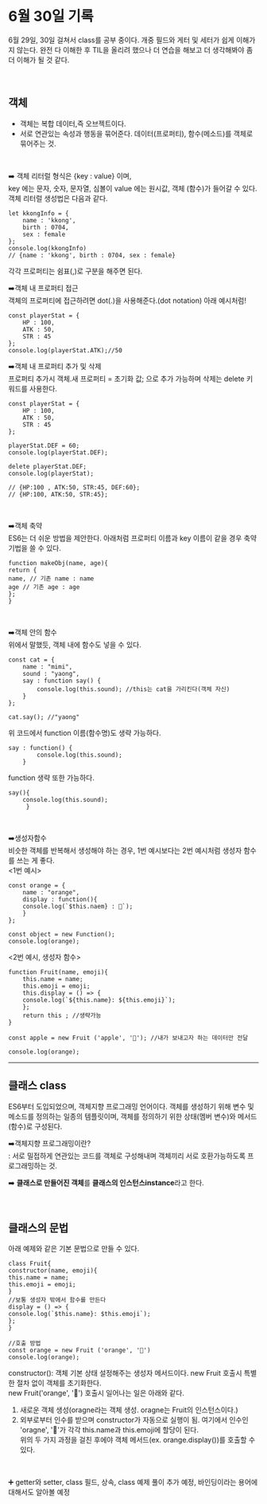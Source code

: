 # 6월 30일 기록

6월 29일, 30일 걸쳐서 class를 공부 중이다. 개중 필드와 게터 및 세터가 쉽게 이해가지 않는다. 완전 다 이해한 후 TIL을 올리려 했으나 더 연습을 해보고 더 생각해봐야 좀 더 이해가 될 것 같다.

<br>

## **객체**

- 객체는 복합 데이터,즉 오브젝트이다.
- 서로 연관있는 속성과 행동을 묶어준다. 데이터(프로퍼티), 함수(메소드)를 객체로 묶어주는 것.

<br>

➡️ 객체 리터럴
형식은 {key : value} 이며, <br>
key 에는 문자, 숫자, 문자열, 심볼이
value 에는 원시값, 객체 (함수)가 들어갈 수 있다. <br>
객체 리터럴 생성법은 다음과 같다.

```
let kkongInfo = {
    name : 'kkong',
    birth : 0704,
    sex : female
};
console.log(kkongInfo)
// {name : 'kkong', birth : 0704, sex : female}
```

각각 프로퍼티는 쉼표(,)로 구분을 해주면 된다.

➡️객체 내 프로퍼티 접근 <br>
객체의 프로퍼티에 접근하려면 dot(.)을 사용해준다.(dot notation) 아래 예시처럼!

```
const playerStat = {
    HP : 100,
    ATK : 50,
    STR : 45
};
console.log(playerStat.ATK);//50
```

➡️객체 내 프로퍼티 추가 및 삭제 <br>
프로퍼티 추가시 객체.새 프로퍼티 = 초기화 값; 으로 추가 가능하며 삭제는 delete 키워드를 사용한다.

```
const playerStat = {
    HP : 100,
    ATK : 50,
    STR : 45
};

playerStat.DEF = 60;
console.log(playerStat.DEF);

delete playerStat.DEF;
console.log(playerStat);

// {HP:100 , ATK:50, STR:45, DEF:60};
// {HP:100, ATK:50, STR:45};
```

<br>

➡️객체 축약 <br>
ES6는 더 쉬운 방법을 제안한다. 아래처럼 프로퍼티 이름과 key 이름이 같을 경우 축약기법을 쓸 수 있다.

```
function makeObj(name, age){
return {
name, // 기존 name : name
age // 기존 age : age
};
}
```

<br>

➡️객체 안의 함수<br>
위에서 말했듯, 객체 내에 함수도 넣을 수 있다.

```
const cat = {
	name : "mimi",
	sound : "yaong",
	say : function say() {
		console.log(this.sound); //this는 cat을 가리킨다(객체 자신)
	}
};

cat.say(); //"yaong"
```

위 코드에서 function 이름(함수명)도 생략 가능하다.

```
say : function() {
		console.log(this.sound);
	}
```

function 생략 또한 가능하다.

```
say(){
    console.log(this.sound);
     }
```

<br>

➡️생성자함수 <br>
비슷한 객체를 반복해서 생성해야 하는 경우, 1번 예시보다는 2번 예시처럼 생성자 함수를 쓰는 게 좋다. <br>
<1번 예시>

```
const orange = {
    name : "orange",
    display : function(){
    console.log(`$this.naem} : 🍊`);
    }
};

const object = new Function();
console.log(orange);
```

<2번 예시, 생성자 함수>

```
function Fruit(name, emoji){
    this.name = name;
    this.emoji = emoji;
    this.display = () => {
    console.log(`${this.name}: ${this.emoji}`);
    };
    return this ; //생략가능
}

const apple = new Fruit ('apple', '🍊'); //내가 보내고자 하는 데이터만 전달

console.log(orange);
```

---

## **클래스 class**

ES6부터 도입되었으며, 객체지향 프로그래밍 언어이다. 객체를 생성하기 위해 변수 및 메소드를 정의하는 일종의 템플릿이며, 객체를 정의하기 위한 상태(멤버 변수)와 메서드(함수)로 구성된다.<br>

➡️객체지향 프로그래밍이란? <br>
: 서로 밀접하게 연관있는 코드를 객체로 구성해내며 객체끼리 서로 호환가능하도록 프로그래밍하는 것.

➡️ **클래스로 만들어진 객체**를 **클래스의 인스턴스instance**라고 한다.

<br>

## 클래스의 문법

아래 예제와 같은 기본 문법으로 만들 수 있다.

```
class Fruit{
constructor(name, emoji){
this.name = name;
this.emoji = emoji;
}
//보통 생성자 밖에서 함수를 만든다
display = () => {
console.log(`$this.name}: $this.emoji`);
};
}

//호출 방법
const orange = new Fruit ('orange', '🍊')
console.log(orange);

```

constructor(): 객체 기본 상태 설정해주는 생성자 메서드이다. new Fruit 호출시 특별한 절차 없이 객체를 초기화한다. <br>
new Fruit('orange', '🍊') 호출시 일어나는 일은 아래와 같다.<br>

1. 새로운 객체 생성(oragne라는 객체 생성. oragne는 Fruit의 인스턴스이다.)
2. 외부로부터 인수를 받으며 constructor가 자동으로 실행이 됨. 여기에서 인수인 'oragne', '🍊'가 각각 this.name과 this.emoji에 할당이 된다. <br>
   위의 두 가지 과정을 걸친 후에야 객체 메서드(ex. orange.display())를 호출할 수 있다. <br>

<br>

➕
getter와 setter, class 필드, 상속, class 예제 풀이 추가 예정, 바인딩이라는 용어에 대해서도 알아볼 예정
